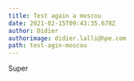 ```yaml
---
title: Test again a moscou
date: 2021-02-15T09:43:35.678Z
author: Didier
authorimage: didier.lalli@hpe.com
path: test-agin-moscou
---
```

Super 